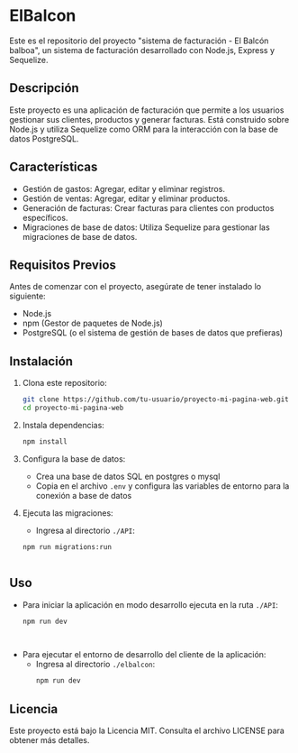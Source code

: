 # ElBalcon


Este es el repositorio del proyecto "sistema de facturación - El Balcón balboa", un sistema de facturación desarrollado con Node.js, Express y Sequelize.

## Descripción

Este proyecto es una aplicación de facturación que permite a los usuarios gestionar sus clientes, productos y generar facturas. Está construido sobre Node.js y utiliza Sequelize como ORM para la interacción con la base de datos PostgreSQL.

## Características

- Gestión de gastos: Agregar, editar y eliminar registros.
- Gestión de ventas: Agregar, editar y eliminar productos.
- Generación de facturas: Crear facturas para clientes con productos específicos.
- Migraciones de base de datos: Utiliza Sequelize para gestionar las migraciones de base de datos.

## Requisitos Previos

Antes de comenzar con el proyecto, asegúrate de tener instalado lo siguiente:

- Node.js
- npm (Gestor de paquetes de Node.js)
- PostgreSQL (o el sistema de gestión de bases de datos que prefieras)

## Instalación

1. Clona este repositorio:

   ```bash
   git clone https://github.com/tu-usuario/proyecto-mi-pagina-web.git
   cd proyecto-mi-pagina-web

2. Instala dependencias:
    ```bash
    npm install

3. Configura la base de datos:
    - Crea una base de datos SQL en postgres o mysql
    - Copia en el archivo `.env` y configura las variables de entorno para la conexión a base de datos

4. Ejecuta las migraciones:
    - Ingresa al directorio `./API`:
    ```bash
    npm run migrations:run
    


## Uso

- Para iniciar la aplicación en modo desarrollo ejecuta en la ruta `./API`:
   ```bash
   npm run dev

    
- Para ejecutar el entorno de desarrollo del cliente de la aplicación:
   - Ingresa al directorio `./elbalcon`:
     ```bash
     npm run dev
## Licencia

Este proyecto está bajo la Licencia MIT. Consulta el archivo LICENSE para obtener más detalles. 

